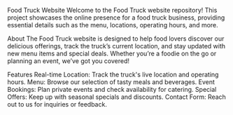 
Food Truck Website
Welcome to the Food Truck website repository! This project showcases the online presence for a food truck business, providing essential details such as the menu, locations, operating hours, and more.

About
The Food Truck website is designed to help food lovers discover our delicious offerings, track the truck’s current location, and stay updated with new menu items and special deals. Whether you’re a foodie on the go or planning an event, we’ve got you covered!

Features
Real-time Location: Track the truck's live location and operating hours.
Menu: Browse our selection of tasty meals and beverages.
Event Bookings: Plan private events and check availability for catering.
Special Offers: Keep up with seasonal specials and discounts.
Contact Form: Reach out to us for inquiries or feedback.
